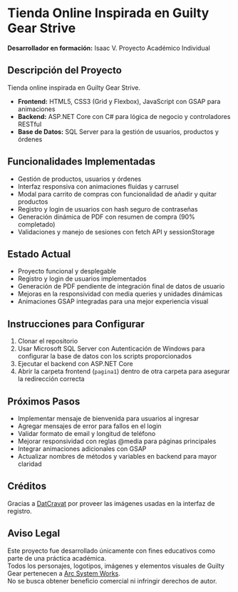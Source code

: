 # Tienda Online Inspirada en Guilty Gear Strive  
**Desarrollador en formación:** Isaac V. Proyecto Académico Individual

## Descripción del Proyecto  
Tienda online inspirada en Guilty Gear Strive.

- **Frontend:** HTML5, CSS3 (Grid y Flexbox), JavaScript con GSAP para animaciones  
- **Backend:** ASP.NET Core con C# para lógica de negocio y controladores RESTful  
- **Base de Datos:** SQL Server para la gestión de usuarios, productos y órdenes  

## Funcionalidades Implementadas  
- Gestión de productos, usuarios y órdenes  
- Interfaz responsiva con animaciones fluidas y carrusel  
- Modal para carrito de compras con funcionalidad de añadir y quitar productos  
- Registro y login de usuarios con hash seguro de contraseñas  
- Generación dinámica de PDF con resumen de compra (90% completado)  
- Validaciones y manejo de sesiones con fetch API y sessionStorage  

## Estado Actual  
- Proyecto funcional y desplegable  
- Registro y login de usuarios implementados  
- Generación de PDF pendiente de integración final de datos de usuario  
- Mejoras en la responsividad con media queries y unidades dinámicas  
- Animaciones GSAP integradas para una mejor experiencia visual  

## Instrucciones para Configurar  
1. Clonar el repositorio  
2. Usar Microsoft SQL Server con Autenticación de Windows para configurar la base de datos con los scripts proporcionados  
3. Ejecutar el backend con ASP.NET Core  
4. Abrir la carpeta frontend (`pagina1`) dentro de otra carpeta para asegurar la redirección correcta  

## Próximos Pasos  
- Implementar mensaje de bienvenida para usuarios al ingresar  
- Agregar mensajes de error para fallos en el login  
- Validar formato de email y longitud de teléfono  
- Mejorar responsividad con reglas @media para páginas principales  
- Integrar animaciones adicionales con GSAP  
- Actualizar nombres de métodos y variables en backend para mayor claridad  

## Créditos  
Gracias a [DatCravat](https://www.datcravat.com) por proveer las imágenes usadas en la interfaz de registro.

## Aviso Legal  
Este proyecto fue desarrollado únicamente con fines educativos como parte de una práctica académica.  
Todos los personajes, logotipos, imágenes y elementos visuales de Guilty Gear pertenecen a [Arc System Works](https://www.arcsystemworks.jp/).  
No se busca obtener beneficio comercial ni infringir derechos de autor.
